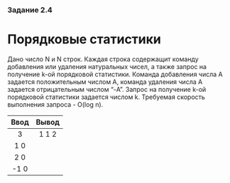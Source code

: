 ### Задание 2.4
# Порядковые статистики

Дано число N и N строк. Каждая строка содержащит команду добавления или удаления натуральных чисел, а также запрос на получение k-ой порядковой статистики. Команда добавления числа A задается положительным числом A, команда удаления числа A задается отрицательным числом “-A”. Запрос на получение k-ой порядковой статистики задается числом k. Требуемая скорость выполнения запроса - O(log n).

| Ввод  | Вывод |
| :---: | :-:   |
| 3     | 1 1 2 |
| 1 0   |       |
| 2 0   |       |
| -1 0  |       |







